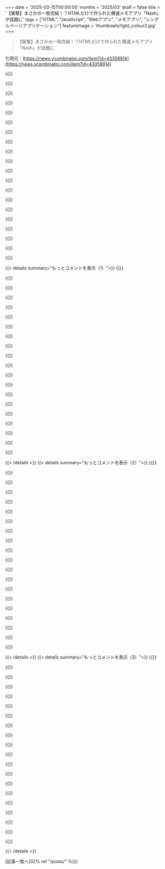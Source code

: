 +++
date = '2025-03-15T00:00:00'
months = '2025/03'
draft = false
title = '【衝撃】まさかの一枚完結！？HTMLだけで作られた爆速メモアプリ「Nash」が話題に'
tags = ["HTML", "JavaScript", "Webアプリ", "メモアプリ", "シングルページアプリケーション"]
featureimage = 'thumbnails/light_colour2.jpg'
+++

> 【衝撃】まさかの一枚完結！？HTMLだけで作られた爆速メモアプリ「Nash」が話題に

引用元：[https://news.ycombinator.com/item?id=43358914](https://news.ycombinator.com/item?id=43358914)

{{<matomeQuote body="このシンプルだけどパワフルな属性のおかげで、多くの処理が楽になるんだよね。意外と知らない開発者が多いみたいだけど、結構前からあるんだよ。＜div id=“editor” contenteditable=“true”＞" userName="hliyan" createdAt="2025-03-16T04:22:13" color="">}}

{{<matomeQuote body="この一行が、Writely（Google Docsになる前のスタートアップ）のオリジナル実装の9割を占めてたんだよ（ソースは創業者の一人であるオレ）。<br>残りの9割は、ブラウザごとに独自のバグがあるcontenteditableの実装を、ちゃんと同期させるためのバックエンドコードだったけどね！" userName="snewman" createdAt="2025-03-16T14:56:37" color="#785bff">}}

{{<matomeQuote body="こんなシンプルなことが、Google Docsみたいな巨大な産業を創り出すんだから、マジですごいよね。<br>多くの問題は、ブラウザの同期問題に変換できると思うんだ。<br>ブラウザ内外で使える、おすすめの同期ライブラリやアプリケーションってある？" userName="Imustaskforhelp" createdAt="2025-03-16T15:58:38" color="#ff5733">}}

{{<matomeQuote body="OPじゃないけど、この分野の一般的な解決策は、状態をCRDT（conflict-free replicated data types）として表現することだよ。よく使われるブラウザベースのライブラリは、Y.js[0]とAutomerge[1]かな。<br>[0]: <br>https://yjs.dev/<br><br>[1]: <br>https://automerge.org/" userName="pkage" createdAt="2025-03-16T17:59:23" color="#ff5733">}}

{{<matomeQuote body="ちなみに、Rustで同じことをやりたい人向けには、https://crates.io/crates/yrs と https://crates.io/crates/automerge があるよ。" userName="nextaccountic" createdAt="2025-03-17T09:45:49" color="">}}

{{<matomeQuote body="Loro[1]ってのもあるよ。比較的新しいけど最近1.0になったみたい。パフォーマンスもいいし、他のライブラリにはない機能もあるんだって。<br>[1]: <br>https://loro.dev/" userName="babymode" createdAt="2025-03-17T10:38:21" color="#45d325">}}

{{<matomeQuote body="マジか、リンクありがとー！<br>Loroには他にないどんな機能があるの？" userName="nextaccountic" createdAt="2025-03-17T10:54:05" color="">}}

{{<matomeQuote body="リッチテキストエディタっぽく見せるために、いろんなトリックやセマンティクスを駆使した、動的なテキストボックスだと思ってた。" userName="nashashmi" createdAt="2025-03-17T00:19:52" color="">}}

{{<matomeQuote body="＞’動的なテキストボックス’って具体的に何を指してるのかわかんないけど、ただのcontenteditableなdivだったんだよ。僕が関わってから少なくとも2回は完全に書き直されてるみたいで、今は canvasを使って全部JavaScriptで編集とかレイアウトとかレンダリングを’手動’でやってるんだって。" userName="snewman" createdAt="2025-03-17T06:26:24" color="#ff33a1">}}

{{<matomeQuote body="PHPのフォーラムで使われてるテキストエリアみたいなやつ…フォーカスが外れるたびに隠れて、代わりにHTMLベースのレイアウトが表示されるような。あれはゴツゴツしてたけど、Writelyを可能にしたのはあれだと思ってた。ContentEditableを知ってたら、すごく気が楽だっただろうな。IE6は対応してたのかな。" userName="nashashmi" createdAt="2025-03-17T15:19:56" color="">}}

{{<matomeQuote body="マジすごいよね。2016年ごろは中小企業向けのサイトを色々作っててさ、WPとかで大体できるんだけど、(1)WPのスタイリングがマジめんどいし、メンテしたくない、(2)プラグインとかWPのアップデートに頼りたくない、(3)アクセス権限が違う人が同じページの色んな場所を編集できるようにしたかったんだよね。だから、contenteditableとTinyMCEだけでCMSを自作したんだ。クライアントとかがログインしたら、権限のある場所を編集できるってわけ。編集できる場所は点線で囲って、フォントとか色とかはTinyMCEに保存されるから、HTMLいじらなくてもOK。編集ページに行かなくても、ページ上で直接編集して保存できるから、クライアントは感動してたよ。作ったサイトは5～10年経っても動いてるし、メンテもほぼ不要。" userName="noduerme" createdAt="2025-03-16T07:12:14" color="#ff5733">}}

{{<matomeQuote body="2009年頃、うちの大学がRedDotっていうエンタープライズCMSを導入したんだけど、コンテンツの横に赤い点があって、クリックすると編集できたんだよね。裏側は他のCMSと同じくらいクソだったけど、ユーザーにはマジで好評だった。" userName="swiftcoder" createdAt="2025-03-16T09:38:18" color="#38d3d3">}}

{{<matomeQuote body="へー、RedDotなんて初めて聞いたけど、ユーザーにはウケそうだね。今どきの小さなサイトのオーナーって、レストランとか家具屋とか弁護士とか、外部の販売プラットフォームは持ってるじゃん。だから、時々自分のウェブコンテンツを簡単に編集したいだけなんだよね。俺のCMSは商用化しなかったけど、ホスティング代で年間200ドルくらいもらえれば十分かな。コードはPHP5000行とJavaScriptとCSSが数百行くらい。MySQLでページを読み書きするようにうまく作ってあるんだ。写真のドラッグ&ドロップとかもできるよ。WPみたいな構造じゃなくても、こういうのはできるんだよね。<br><br>＞https://thebarkerlounge.com<br>＞https://vickmanassociates.com" userName="noduerme" createdAt="2025-03-22T06:25:19" color="#ff33a1">}}

{{<matomeQuote body="RedDotかー、懐かしいな！" userName="connorgurney" createdAt="2025-03-16T14:59:26" color="">}}

{{<matomeQuote body="数週間前にcontenteditableのライブデモを作ったよ。HTMLのシンプルだけどパワフルな隠れた機能だよね。<br><br>https://news.ycombinator.com/item?id=43179649" userName="hakaneskici" createdAt="2025-03-16T05:11:38" color="">}}

{{<matomeQuote body="これいいね。昔、PDFエディタをHTMLに変換して、一番上のdivにcontenteditable=”true”をぶち込んだらできたよw" userName="shashanoid" createdAt="2025-03-16T05:02:33" color="#ff5c5c">}}

{{<matomeQuote body="俺も同じアイデア試したけど、Firefoxじゃダメだった。PDFのコンテンツが2つ作られちゃうんだよね。1つはテキストで透明度0、もう1つはレンダリングされた画像。表示されるのは後者。だから、contenteditableを有効にしてもカーソルは出るけど、編集しても表示されないんだ。残念。" userName="eps" createdAt="2025-03-16T08:43:38" color="">}}

{{<matomeQuote body="PDFをHTMLに変換するのに何を使ったの？" userName="vhantz" createdAt="2025-03-16T14:56:38" color="">}}

{{<matomeQuote body="「すごいものがあるぞ、それは車輪っていうんだ。結構前からあるんだけどね」みたいな話に聞こえるな。俺は20年前からcontenteditable使ってるけど。ContentEditableはIE 5.5で2000年に初めて導入されて、2007年には主要なブラウザで使えるようになった。" userName="rad_gruchalski" createdAt="2025-03-16T14:10:42" color="">}}

{{<matomeQuote body="めっちゃいいね。ソース見たらvanilla jsで書いてるんだ。すごいね。最近はライブラリとかフレームワークなしでも、インタラクティブなウェブアプリが作れるんだよね。俺もシンプルなウェブアプリをHTML1枚で作るのが好き。ちょっと前に子供と科学博物館に行って、ストップモーションアニメーターで遊んだんだけど、それと同じようなウェブアプリを作って、子供のラップトップにコピーしてあげたんだ。Reactとbundlerを使ったけど、vanilla jsで書くのがめんどくさかったから。いつかShow HNで公開するかも。" userName="godot" createdAt="2025-03-16T03:31:47" color="#785bff">}}

{{< details summary="もっとコメントを表示（1）">}}
{{<matomeQuote body="マジでさー、「jQueryなんていらねーよ」って言ってた頃みたいに、「React（とかVueとかSvelteとか、その他もろもろも）なんていらねーよ」って言うべきだよねー。<br>普通のJavaScriptとそこそこのスキルがあれば、ほとんど何でもっとクリーンでメンテしやすい方法でできるって。<br>何十年も他人の作ったもんメンテしてきた経験から言うと、賢い人が作ったアホみたいな設計が一番マシ。" userName="kristopolous" createdAt="2025-03-16T04:58:13" color="#ff5733">}}

{{<matomeQuote body="もちろんデメリットもあるよ。JavaScriptでコード書くハメになるってこと。" userName="johnecheck" createdAt="2025-03-16T14:33:20" color="">}}

{{<matomeQuote body="ちゃんと学べばいいじゃん。直感で何とかしようとして、言語をちゃんと理解しようとしないから、簡単に解決できるはずのものをモンスターみたいなコードにしちゃうんだよ。" userName="kristopolous" createdAt="2025-03-16T18:35:06" color="">}}

{{<matomeQuote body="それって何と比較して言ってんの？TypeScript使ってコンパイルすることもできるし、esbuildでバンドルすることもできるじゃん。" userName="jasonjmcghee" createdAt="2025-03-16T16:41:51" color="">}}

{{<matomeQuote body="Quartoのこういうとこ、マジで好き。スタンドアロンのHTMLファイル作って、人に簡単に共有できるし。" userName="memhole" createdAt="2025-03-16T16:39:53" color="">}}

{{<matomeQuote body="すごいね！ローカルディスクからブラウザで開いた時は自動的に編集モードになって、ウェブサイトに公開されてアクセスされた時（http/httpsかどうかチェック）は普通の読み取り専用モードになるようにしたらどうかな？<br>もちろん、上書きする方法（クエリ文字列とか）も必要だし、特定のドメイン（keepworking.github.ioとか）は例外にして編集モードにするのが良いと思うよ。ユーザーが変更できるようにするのがベスト。" userName="cxr" createdAt="2025-03-15T23:14:40" color="#ff33a1">}}

{{<matomeQuote body="コンテンツを編集してローカルに保存できるウェブサイトのアイデア、マジで良いと思う。これは素晴らしいし、このままでいてほしい。" userName="zaphod420" createdAt="2025-03-16T02:49:42" color="#ff33a1">}}

{{<matomeQuote body="それ、実はWWWの初期のバージョンで意図されていたことなんだよね。" userName="dotancohen" createdAt="2025-03-16T05:09:25" color="">}}

{{<matomeQuote body="あなたは私のコメントも、現在の読み取り専用モードの仕組みも、マジで理解してないね。" userName="cxr" createdAt="2025-03-16T08:10:26" color="">}}

{{<matomeQuote body="https://rpdillon.net/redbean-tiddlywiki-saver.html を使えば、保存機能もつけて、完全に自己完結したポータブルなものにできるよ。" userName="mikae1" createdAt="2025-03-16T00:21:10" color="">}}

{{<matomeQuote body="前に似たようなの作ったことあるんだよね。https://original.littr.me で見れるよ。" userName="mariusor" createdAt="2025-03-18T13:08:34" color="">}}

{{<matomeQuote body="ファイルを保存する機能があると嬉しいな。そうすれば、プライベートなブックマークとして使える可能性が広がるよね。" userName="Alive-in-2025" createdAt="2025-03-16T02:28:42" color="#38d3d3">}}

{{<matomeQuote body="ナイスジョブ！このアイデアについては以前にも議論があって、TiddlyWiki のことが話題になってたよ。https://news.ycombinator.com/item?id=43179649" userName="hakaneskici" createdAt="2025-03-16T00:22:12" color="">}}

{{<matomeQuote body="この分野で俺が気に入ってるのは Feather Wiki かな。https://feather.wiki/" userName="justin_oaks" createdAt="2025-03-16T04:48:04" color="">}}

{{<matomeQuote body="HNに投稿する前に、地元のコミュニティで共有したら、同じ2つの機能について言われたんだよね。俺のプロジェクトでは、名前を”Note”じゃなくて”Page”か”Document”にすればよかったかも。" userName="yevgenyhong" createdAt="2025-03-16T11:56:06" color="">}}

{{<matomeQuote body="ブラウザがローカルのウェブアプリをもっとサポートしてくれたらいいのにな。ローカルファイルが簡単に永続ストレージにアクセスできるようになれば、手軽なGUIアプリの可能性が広がると思うんだ。Electronの逆みたいな感じ。" userName="alwayslikethis" createdAt="2025-03-16T00:09:17" color="#ff5c5c">}}

{{<matomeQuote body="実行ファイルもファイルだよ。" userName="Timwi" createdAt="2025-03-16T08:41:00" color="">}}

{{<matomeQuote body="それなら、アクセス権を持ってるのはランタイムってことになるよね。つまり、ユーザーがbashスクリプトを実行してるファイルへのアクセス権があるかどうかによるってこと。" userName="npodbielski" createdAt="2025-03-16T12:03:59" color="">}}

{{<matomeQuote body="ランタイムやOSもファイルで構成されてるんだよ。" userName="Timwi" createdAt="2025-03-20T10:18:31" color="">}}

{{<matomeQuote body="これ、マジでクールじゃん！なんか変な話だけど、ウェブサイトのJSってHTMLの外に書くのが当たり前になっちゃってるから（少なくとも俺はそう）、これ見て最初に思ったのが「HTMLだけでこんなことできるの、マジか！」ってことだったんだよね。で、ソース見たら普通の＜script＞タグの中にJSが書いてあって、「ああ、そういえばこれってアリだったわ」って思い出した。" userName="genshii" createdAt="2025-03-16T00:01:52" color="#38d3d3">}}


{{< /details >}}
{{< details summary="もっとコメントを表示（2）">}}
{{<matomeQuote body="HTMLってマジで過小評価されてるよね。俺らが毎日見てる画面のほとんど、コードエディタとかもHTMLページじゃん。" userName="hakaneskici" createdAt="2025-03-16T00:34:24" color="">}}

{{<matomeQuote body="VIMがHTMLページだって？それともJetBrainsのエディタがHTMLページをレンダリングしてるってこと？<br>確かにElectronでレンダリングされたHTMLページでコーディングしてる人もいるけど、AtomとかVS Codeとかね。でもそれって少数派じゃん。「俺らのコードエディタ」って言い方はちょっと大げさすぎない？" userName="dotancohen" createdAt="2025-03-16T05:11:55" color="">}}

{{<matomeQuote body="スレッドの他のコメント見てみて。SOによると開発者の3/4だって。" userName="sanex" createdAt="2025-03-16T13:48:14" color="">}}

{{<matomeQuote body="オタクって呼ばれてもいいけど、開発者の3/4が業界全体の3/4を代表してるわけじゃないと思うんだよね。特にHNの開発者の3/4はね。<br>＞According to: <br>＞https://survey.stackoverflow.co/2024/technology#most-popular...<br>＞It seems that the order of most used technologies on SO is JS, SQL, HTML, CSS, and only then Python. We skip back to TypeScript and then Bash before finally getting to Java, C#, and C++.”<br>Stack Overflowのアンケートに自ら参加する人たちが、業界全体を代表してるとは思えないんだよね。" userName="dotancohen" createdAt="2025-03-18T07:19:08" color="">}}

{{<matomeQuote body="＞Call me a neckbeard, but 3/4 of devs are not representative of<br><br>こう書くべきだったね。<br>＞オタクって呼んでくれてもいいけど、Stack Overflowのアンケートに答えてる開発者の3/4は、業界全体を代表してるわけじゃない。" userName="dotancohen" createdAt="2025-03-19T11:29:32" color="">}}

{{<matomeQuote body="え、違うくない？<br>俺のコードエディタはNeoVimかIntelliJだけど、HTMLページなんて全然関係ないし。<br>言いたいのは、VSCodeの利用状況を拡大解釈しすぎだってこと。" userName="OtomotO" createdAt="2025-03-16T01:03:53" color="">}}

{{<matomeQuote body="最新のstack overflowの開発者アンケートによると、回答者の74%がVSCodeを使ってるらしいよ。かなり安全な発言だと思うけど。" userName="sanex" createdAt="2025-03-16T01:14:39" color="">}}

{{<matomeQuote body="なんか分かるなー。俺も、みんながVSCode使ってるみたいな言い方をされるのが嫌なんだよね。ちょっとムカつくって言うか。（元々の発言があいまいだから、そう理解することもできる。）<br>それにしても、使ってもないソフトウェアのことで、こんな感情が湧いてくるなんて、HTMLの普及に関する何の悪気もない発言からだよ？なんか面白い。" userName="dxdm" createdAt="2025-03-16T03:38:10" color="#ff5733">}}

{{<matomeQuote body="ごめん、誰かを不快にさせるつもりはなかったんだ。<br>でも、なんでそう感じたのか、マジで知りたいんだよね。VSCodeを使うのが恥ずかしいことだと思われてるのか、それともMicrosoftの製品だから？<br>PS: 個人的な経験からVSCodeに強いポジティブな偏見があるから、開発者の視点を理解したいんだ。" userName="hakaneskici" createdAt="2025-03-16T05:23:44" color="#ff33a1">}}

{{<matomeQuote body="ごめん、誰かを怒らせるつもりはなかったんだ。わかってるって、謝ることないよ。時々、人って（俺みたいに）何でもないことで腹立てたりするし、誰かを責めるより、なんでそうなっちゃうのか考える方が面白いじゃん？もちろん逆もアリだけど、気をつけてないと自分の怒りを押し付けちゃうからさ。でも、VSCodeの話に戻ろう。<br><br>VSCodeについてはマジで主観的な話で、感情的な反応になっちゃうんだよね。VSCodeが多くの人にとって便利で実用的なツールだってことはわかってる。でも、なんか嫌な感じがするんだよなー。理由はこんな感じ。<br><br>ブラウザみたいなもんでテキスト編集するってのが、なんか違う気がするんだよね。豪華客船でレストラン行くためだけに乗るみたいな。<br><br>それにMicrosoft製だし。昔のMicrosoftはマジで性格悪かったの覚えてるからね。囲い込みしようとしてたし、Internet Explorerでその片鱗が見えたし。今でこそおとなしくなったけど、信用できないんだよ。<br><br>だから、なんか気持ち悪いんだよねー。Microsoftみたいな会社が無料で配ってる、ブラウザみたいなエディタを使うのがさ。（Chromeも同じような理由で好きじゃない。）<br><br>だから、ちゃんとしたエディタとかIDEを使いたいんだよね。そういうツールを作るのが目的の人たちが作って、お金払えるやつ。（購入とか寄付で）まとめると、VSCodeは良くできてるけど、使うと気持ち悪いし、同じくらいかそれ以上の代替ツールがあるから、そっちを使うって感じ。<br><br>だから、もし誰かが俺がVSCodeを喜んで使ってるみたいなこと言ったら、泥を投げつけられたみたいに感じるんだよね。だから、誤解を解きたいって思うんだ。<br><br>ほんと、こういうのって不思議だよね。こういうこと考えると、人がどうやって他人と関わってるのか、ちょっとわかる気がする。" userName="dxdm" createdAt="2025-03-16T07:20:37" color="">}}

{{<matomeQuote body="了解！誰かにTypeScriptとかReact使ってるって思われたら、同じ気持ちになるかも(笑)<br><br>ちょっと自己分析してくれそうだったから、思い切って聞いてみたんだ。説明しにくいことを説明してくれてありがとう！<br><br>2007年にMicrosoftに入社した時、Visual StudioにはJavaScriptのシンタックスハイライトすらなかったんだぜ。何年も経ってから、MicrosoftがIBMのEclipse IDEプロジェクトからErich Gammaを雇った時はマジで興奮したな（長くなるから割愛）。VSCodeは元々Monaco editorって名前で、WinJSライブラリの上に作られた、ただのWebコンポーネントだったんだ。それが何年もかけて今の形になったんだよ。<br><br>VSCodeが”Microsoft製品”って見方、めっちゃわかるけど、VSCodeは俺にとって数少ない例外なんだよね。理由はさっき言った通り。" userName="hakaneskici" createdAt="2025-03-16T08:08:55" color="#ff5c5c">}}

{{<matomeQuote body="意見と背景を教えてくれてありがとう。全然違う視点からの意見を聞けて面白いよ。この件について、より深く理解できた。" userName="dxdm" createdAt="2025-03-16T14:49:55" color="#38d3d3">}}

{{<matomeQuote body="＞even if they have taken on a more benign appearance.”<br><br>＞一見おとなしくなったように見えても”<br>昔の性格悪いMicrosoftはまだ健在だよ。ただ、その悪い行いが大企業とか政府関係に限定されてるから、表に出にくいんだよね。過去5年のニュースを見てみればわかるよ。" userName="mixmastamyk" createdAt="2025-03-16T17:57:25" color="">}}

{{<matomeQuote body="Vimに関するジョークだけどさ、俺が子供の頃タイプライターに触れてたせいで、Vimをエディタとして使えないんだよね(笑)<br><br>タイプする以外の目的で文字キーを押すのが、マジで変な感じがするんだ。SHIFTキーをタイプライターの文字を大文字と小文字に切り替える物理的なものだと思ってるのかも。<br><br>Vimを使いこなしてる人を見ると、すごいなーって思うよ。" userName="hakaneskici" createdAt="2025-03-16T03:15:18" color="">}}

{{<matomeQuote body="めっちゃわかる。俺もタイプライター使ってたし、最初のコンピュータはMac Plusだったし。Vimはマジで異質に感じた。<br><br>でも、思い切って試してみることにしたんだ。今まで学んだことを全部捨てて。今では毎日neovimを使ってるよ。kickstart.nvimのおかげで、毎日のコーディングで使えるようになったんだ。" userName="zaphod420" createdAt="2025-03-16T03:40:49" color="#45d325">}}

{{<matomeQuote body="IntelliJにも色々なWebViewがバンドルされてるはず。<br><br>それに、”ほとんど”って言ってるから、VSCodeの使用状況を推定するのは妥当だと思う。" userName="harrisonjackson" createdAt="2025-03-16T01:18:41" color="">}}

{{<matomeQuote body="分離性とかバージョン管理を重視するなら、やらない方がいいかもね。でも、”できる”ってことは確か。<br><br>マジで理解できないのは、JavaScriptですらないものをHTMLに含めて、外部JSでアタッチしたりハイドレートしたりするフレームワークを使ってる人たち。それって最悪じゃん。<br><br>俺は完全に逆で、JavaScript至上主義なんだよね。index.html以外に”.html”拡張子のファイルはないし。JavaScriptの中にHTMLも書かない。テンプレートの一部は”.htm”ファイルにして、DOMに追加する前にハイドレートしてる。" userName="noduerme" createdAt="2025-03-16T07:21:14" color="">}}

{{<matomeQuote body="提案：編集したのに保存せずにページを閉じようとしたら、警告を出すべき。onbeforeunloadハンドラを追加することを検討して。" userName="lifthrasiir" createdAt="2025-03-16T00:03:33" color="#45d325">}}

{{<matomeQuote body="このWebページには今、閉じる時に警告が出るようになってるけど、一般的に良い提案だよね。" userName="gradientsrneat" createdAt="2025-03-16T17:52:30" color="#ff5733">}}

{{<matomeQuote body="こういうシンプルなツールって良いよねー。俺も最近、簡単なカスタム「ホームページ」/ダッシュボード作ったんだ。<br>https://github.com/rcarmo/onepage-by-spec" userName="rcarmo" createdAt="2025-03-16T09:57:09" color="">}}


{{< /details >}}
{{< details summary="もっとコメントを表示（3）">}}
{{<matomeQuote body="保存機能も追加したよ。" userName="rcarmo" createdAt="2025-03-16T11:36:35" color="">}}

{{<matomeQuote body="マジでこれ好き。ローカルで簡単にできる機能をサブスクリプションに閉じ込めるの、マジ勘弁。<br>今、ブラウザだけで動く無料のMarkdownエディタ作ってて、Chromium系ブラウザ限定だけど、新しいfilesystem access APIでローカルファイルを編集できるんだ。<br>https://zareith.github.io/chillmd/" userName="zareith" createdAt="2025-03-16T05:11:29" color="#38d3d3">}}

{{<matomeQuote body="おー、懐かしのcontenteditable。<br>これが一番シンプルかも。アドレスバーに直接書く:<br>data:text/html, <html contenteditable><br>ユニコード対応するには、もうちょっと長いURIが必要だけどね。<br>関連Hacker Newsディスカッション:<br>https://news.ycombinator.com/item?id=6005295<br>https://news.ycombinator.com/item?id=5135194" userName="gradientsrneat" createdAt="2025-03-16T17:49:30" color="">}}

{{<matomeQuote body="どうもー！ナッシュって名前です。<br>https://nashkabbara.com" userName="nkabbara" createdAt="2025-03-21T16:20:14" color="">}}

{{<matomeQuote body="これってある意味ウイルスみたいでクールじゃね？JSのソースコードを毎回保存するから、そのファイルが他のファイルも作れるんだよ。でも、悪用もできそう。スタンドアロンに悪意のあるスクリプト仕込んで、誰かがターゲットに送るまで発動しないとか…" userName="noduerme" createdAt="2025-03-16T07:17:34" color="">}}

{{<matomeQuote body="最近TiddlyWikiでローカルwiki作ろうとして挫折したんだけど、NashのおかげでHTMLファイルを直接書く作業が楽になりそう！ありがとう！<br>あと、これTOCに便利だよ。<br>https://codepen.io/cgurski/pen/qBrNrPo" userName="croisillon" createdAt="2025-03-15T22:57:44" color="#38d3d3">}}

{{<matomeQuote body="ナイスワーク！<br>Webstrates(webstrates.net)って研究プロトタイプを作ってて、最近ローカル版のMyWebstrates(https://github.com/Webstrates/MyWebstrates)を作ったんだ。<br>NashのHTMLをMyWebstratesにコピーしたら、ちゃんと動いたよ。リアルタイムコラボもできるよ！" userName="clemensnk" createdAt="2025-03-16T10:22:44" color="#785bff">}}

{{<matomeQuote body="マジですごい。<br>後でちゃんと勉強しよ。" userName="yevgenyhong" createdAt="2025-03-16T11:59:47" color="">}}

{{<matomeQuote body="まさに同じこと言おうと思ってた！これにハマった。もっとちゃんと読んで理解したい。" userName="pimbrouwers" createdAt="2025-03-16T13:09:50" color="">}}

{{<matomeQuote body="これマジでいいね！俺も似たようなの作ったことあるんだよねー。もっとシンプルだけど。でも毎日使ってるよ！これ見てみて→ https://tabnotes.page (なんかメモってみて)" userName="d_philla" createdAt="2025-03-16T14:31:46" color="#38d3d3">}}

{{<matomeQuote body="これ覚えてる！ちょっと使ってた時期あったわ。アイデア最高じゃん。" userName="rjsteixeira" createdAt="2025-03-16T18:16:10" color="">}}

{{<matomeQuote body="ローカルストレージに一つのメモだけ？何に使うの？" userName="brulard" createdAt="2025-03-16T18:57:15" color="">}}

{{<matomeQuote body="マジで急いで何かメモしたい時用かな。起動時間ほぼゼロで、パッと新しいタブ開いて考えを書き留めるみたいな。複雑なことしてる時に考えを忘れがちだから、”書き留めるまでの時間”が一番重要なんだよね。" userName="d_philla" createdAt="2025-03-17T13:42:08" color="#ff33a1">}}

{{<matomeQuote body="これってTiddlyWiki (https://tiddlywiki.com/) に似てる？" userName="joleyj" createdAt="2025-03-15T23:22:13" color="">}}

{{<matomeQuote body="確かに似たようなアイデアだね。" userName="20after4" createdAt="2025-03-15T23:27:11" color="">}}

{{<matomeQuote body="HTMLの部分はそうかもだけど、TiddlyWikiはアイデア同士を繋げることもできるんだよね。<br>これはスタンドアロンのHTMLファイルってところに重点を置いてると思う。<br>同じように、WebTorrentとSTUNサーバー使ってP2PアプリをスタンドアロンHTMLファイルで配布することもできるよね。少なくとも昔はできたはず。スタンドアロンHTMLファイルが本格的なアプリになるってこと。" userName="melvinroest" createdAt="2025-03-15T23:58:28" color="">}}

{{<matomeQuote body="モバイルSafariで試してみた。<br>単語をハイライトしてフォントのコントロールを使うと、ハイライトされたままになっててほしいんだけどなー。<br>あと、ボールドとかイタリックみたいな書式をもう一度選択しても解除できないみたい。" userName="Tepix" createdAt="2025-03-16T05:59:06" color="">}}

{{<matomeQuote body="これ結構クールだけど、’Save’と’Share’の違いがよく分かんないんだよね。どっちもただファイルを保存するだけに見える。" userName="pgreenwood" createdAt="2025-03-16T01:35:25" color="">}}

{{<matomeQuote body="Saveはa href (リンク) でdownload属性 (https://developer.mozilla.org/en-US/docs/Web/HTML/Element/a#...) を使ってて、普通のファイルダウンロードが始まるはず。<br>ShareはNavigator.share (https://developer.mozilla.org/en-US/docs/Web/API/Navigator/s...) を使ってて、ブラウザに”共有”メニューがあればそれが開くはず。" userName="layer8" createdAt="2025-03-16T02:06:46" color="#785bff">}}

{{<matomeQuote body="マジか、こういうの探してたんだよね。でも、バックエンドがローカルストレージだと、自分のreframe[1]に組み込めるからもっと嬉しいな。<br>新しいタブ開くたびに、そこそこイケてるテキストエディタでメモとか取りたいじゃん？<br>[1] https://reframe.canine.sh/czhu12" userName="czhu12" createdAt="2025-03-16T01:26:22" color="">}}


{{< /details >}}


[記事一覧へ]({{% ref "/posts/" %}})
